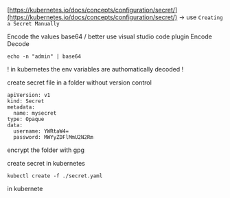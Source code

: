 [https://kubernetes.io/docs/concepts/configuration/secret/](https://kubernetes.io/docs/concepts/configuration/secret/) -&gt; use `Creating a Secret Manually`

Encode the values base64 / better use visual studio code plugin Encode Decode

```
echo -n "admin" | base64
```

! in kubernetes the env variables are authomatically decoded !

create secret file in a folder without version control

```
apiVersion: v1
kind: Secret
metadata:
  name: mysecret
type: Opaque
data:
  username: YWRtaW4=
  password: MWYyZDFlMmU2N2Rm
```

encrypt the folder with gpg

create secret in kubernetes

```
kubectl create -f ./secret.yaml
```

in kubernete

